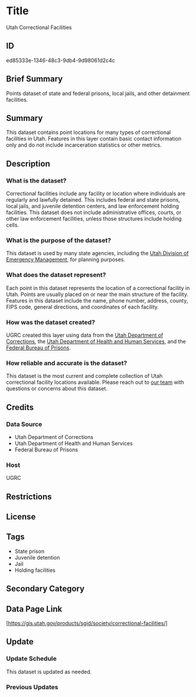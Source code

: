 # Title

Utah Correctional Facilities

## ID

ed85333e-1346-48c3-9db4-9d98061d2c4c

## Brief Summary

Points dataset of state and federal prisons, local jails, and other detainment facilities.

## Summary

This dataset contains point locations for many types of correctional facilities in Utah. Features in this layer contain basic contact information only and do not include incarceration statistics or other metrics.

## Description

### What is the dataset?

Correctional facilities include any facility or location where individuals are regularly and lawfully detained. This includes federal and state prisons, local jails, and juvenile detention centers, and law enforcement holding facilities. This dataset does not include administrative offices, courts, or other law enforcement facilities, unless those structures include holding cells.

### What is the purpose of the dataset?

This dataset is used by many state agencies, including the [Utah Division of Emergency Management](https://dem.utah.gov/), for planning purposes.

### What does the dataset represent?

Each point in this dataset represents the location of a correctional facility in Utah. Points are usually placed on or near the main structure of the facility. Features in this dataset include the name, phone number, address, county, FIPS code, general directions, and coordinates of each facility.

### How was the dataset created?

UGRC created this layer using data from the [Utah Department of Corrections](https://corrections.utah.gov/), the [Utah Department of Health and Human Services](https://jjys.utah.gov/services/secure-care-facilities/), and the [Federal Bureau of Prisons](https://www.bop.gov/locations/list.jsp).

### How reliable and accurate is the dataset?

This dataset is the most current and complete collection of Utah correctional facility locations available. Please reach out to [our team](https://gis.utah.gov/contact/) with questions or concerns about this dataset.

## Credits

### Data Source

- Utah Department of Corrections
- Utah Department of Health and Human Services
- Federal Bureau of Prisons

### Host

UGRC

## Restrictions

## License

## Tags

- State prison
- Juvenile detention
- Jail
- Holding facilities

## Secondary Category

## Data Page Link

[https://gis.utah.gov/products/sgid/society/correctional-facilities/]

## Update

### Update Schedule

This dataset is updated as needed.

### Previous Updates

